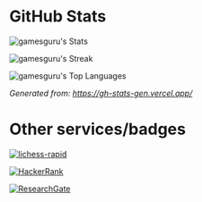 # GitHub Stats

![gamesguru's Stats](https://github-readme-stats.vercel.app/api?username=gamesguru&theme=vue-dark&show_icons=true&hide_border=false&count_private=true)

![gamesguru's Streak](https://github-readme-streak-stats.herokuapp.com/?user=gamesguru&theme=vue-dark&hide_border=false)

![gamesguru's Top Languages](https://github-readme-stats.vercel.app/api/top-langs/?username=gamesguru&theme=vue-dark&show_icons=true&hide_border=false&layout=compact)

*Generated from: https://gh-stats-gen.vercel.app/*

# Other services/badges

[![lichess-rapid](https://lichess-shield.vercel.app/api?username=chown_tee&format=correspondence)](https://lichess.org/@/chown_tee/perf/correspondence)

[![HackerRank](https://img.shields.io/badge/HackerRank-00EA64.svg?style=for-the-badge&logo=HackerRank&logoColor=white)](https://www.hackerrank.com/profile/mathmuncher11)

[![ResearchGate](https://img.shields.io/badge/ResearchGate-00CCBB.svg?style=for-the-badge&logo=ResearchGate&logoColor=white)](https://www.researchgate.net/profile/Shane-Jaroch)
